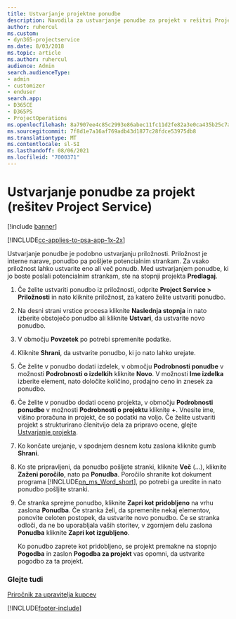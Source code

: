 ```yaml
---
title: Ustvarjanje projektne ponudbe
description: Navodila za ustvarjanje ponudbe za projekt v rešitvi Project Service
author: ruhercul
ms.custom:
- dyn365-projectservice
ms.date: 8/03/2018
ms.topic: article
ms.author: ruhercul
audience: Admin
search.audienceType:
- admin
- customizer
- enduser
search.app:
- D365CE
- D365PS
- ProjectOperations
ms.openlocfilehash: 8a7907ee4c85c2993e86abec11fc11d2fe82a3e0ca435b25c7a213bbce931e73
ms.sourcegitcommit: 7f8d1e7a16af769adb43d1877c28fdce53975db8
ms.translationtype: MT
ms.contentlocale: sl-SI
ms.lasthandoff: 08/06/2021
ms.locfileid: "7000371"
---
```

# <a name="create-a-project-quote-project-service"></a>Ustvarjanje ponudbe za projekt (rešitev Project Service)

[!include [banner](../includes/psa-now-project-operations.md)]

[!INCLUDE[cc-applies-to-psa-app-1x-2x](../includes/cc-applies-to-psa-app-1x-2x.md)]

Ustvarjanje ponudbe je podobno ustvarjanju priložnosti. Priložnost je interne narave, ponudbo pa pošljete potencialnim strankam. Za vsako priložnost lahko ustvarite eno ali več ponudb. Med ustvarjanjem ponudbe, ki jo boste poslali potencialnim strankam, ste na stopnji projekta **Predlagaj**.  
  
1. Če želite ustvariti ponudbo iz priložnosti, odprite **Project Service > Priložnosti** in nato kliknite priložnost, za katero želite ustvariti ponudbo.  
  
2. Na desni strani vrstice procesa kliknite **Naslednja stopnja** in nato izberite obstoječo ponudbo ali kliknite **Ustvari**, da ustvarite novo ponudbo.  
  
3. V območju **Povzetek** po potrebi spremenite podatke.  
  
4. Kliknite **Shrani**, da ustvarite ponudbo, ki jo nato lahko urejate.  
  
5. Če želite v ponudbo dodati izdelek, v območju **Podrobnosti ponudbe** v možnosti **Podrobnosti o izdelkih** kliknite **Novo**. V možnosti **Ime izdelka** izberite element, nato določite količino, prodajno ceno in znesek za ponudbo.  
  
6. Če želite v ponudbo dodati oceno projekta, v območju **Podrobnosti ponudbe** v možnosti **Podrobnosti o projektu** kliknite **+**. Vnesite ime, višino proračuna in projekt, če so podatki na voljo. Če želite ustvariti projekt s strukturirano členitvijo dela za pripravo ocene, glejte [Ustvarjanje projekta](../psa/create-project.md).  
  
7. Ko končate urejanje, v spodnjem desnem kotu zaslona kliknite gumb **Shrani**.  
  
8. Ko ste pripravljeni, da ponudbo pošljete stranki, kliknite **Več** (…), kliknite **Zaženi poročilo**, nato pa **Ponudba**. Poročilo shranite kot dokument programa [!INCLUDE[pn_ms_Word_short](../includes/pn-ms-word-short.md)], po potrebi ga uredite in nato ponudbo pošljite stranki.  
  
9. Če stranka sprejme ponudbo, kliknite **Zapri kot pridobljeno** na vrhu zaslona **Ponudba**. Če stranka želi, da spremenite nekaj elementov, ponovite celoten postopek, da ustvarite novo ponudbo. Če se stranka odloči, da ne bo uporabljala vaših storitev, v zgornjem delu zaslona **Ponudba** kliknite **Zapri kot izgubljeno**.  
  
   Ko ponudbo zaprete kot pridobljeno, se projekt premakne na stopnjo **Pogodba** in zaslon **Pogodba za projekt** vas opomni, da ustvarite pogodbo za ta projekt.  
  
### <a name="see-also"></a>Glejte tudi  
 [Priročnik za upravitelja kupcev](../psa/account-manager-guide.md)


[!INCLUDE[footer-include](../includes/footer-banner.md)]